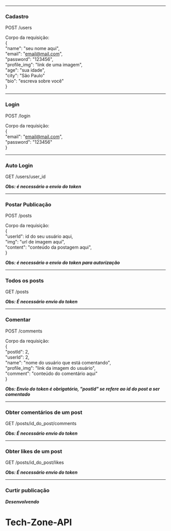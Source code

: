 ___
### Cadastro

POST /users

Corpo da requisição:<br/>
{<br/>
    "name": "seu nome aqui",<br/>
    "email": "email@mail.com",<br/>
    "password": "123456",<br/>
    "profile_img": "link de uma imagem",<br/>
    "age": "sua idade",<br/>
    "city": "São Paulo"<br/>
    "bio": "escreva sobre você"<br/>
}<br/>

___
### Login

POST /login

Corpo da requisição:<br/>
{<br/>
    "email": "email@mail.com",<br/>
    "password": "123456"<br/>
}<br/>

___
### Auto Login

GET /users/user_id

***Obs: é necessário o envio do token***

___
### Postar Publicação

POST /posts

Corpo da requisição:<br/>
{<br/>
    "userId": id do seu usuário aqui,<br/>
    "img": "url de imagem aqui",<br/>
    "content": "conteúdo da postagem aqui",<br/>
}<br/>

***Obs: é necessário o envio do token para autorização***

___
### Todos os posts

GET /posts

***Obs: É necessário envio do token***

___
### Comentar

POST /comments

Corpo da requisição:<br/>
{<br/>
    "postId": 2,<br/>
    "userId": 2,<br/>
    "name": "nome do usuário que está comentando",<br/>
    "profile_img": "link da imagem do usuário",<br/>
    "comment": "conteúdo do comentário aqui"<br/>
}<br/>

***Obs: Envio do token é obrigatório, "postId" se refere ao id do post a ser comentado***

___
### Obter comentários de um post

GET /posts/id_do_post/comments

***Obs: É necessário envio do token***

___
### Obter likes de um post

GET /posts/id_do_post/likes

***Obs: É necessário envio do token***

___
### Curtir publicação

***Desenvolvendo***

# Tech-Zone-API
